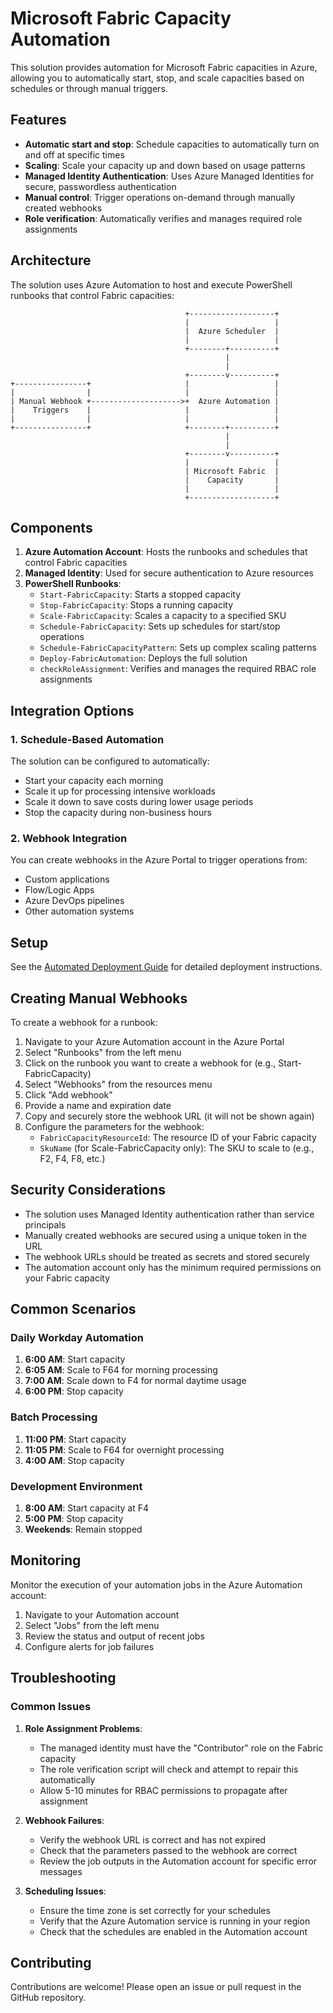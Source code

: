 # Microsoft Fabric Capacity Automation

This solution provides automation for Microsoft Fabric capacities in Azure, allowing you to automatically start, stop, and scale capacities based on schedules or through manual triggers.

## Features

- **Automatic start and stop**: Schedule capacities to automatically turn on and off at specific times
- **Scaling**: Scale your capacity up and down based on usage patterns
- **Managed Identity Authentication**: Uses Azure Managed Identities for secure, passwordless authentication
- **Manual control**: Trigger operations on-demand through manually created webhooks
- **Role verification**: Automatically verifies and manages required role assignments

## Architecture

The solution uses Azure Automation to host and execute PowerShell runbooks that control Fabric capacities:

```
                                       +-------------------+
                                       |                   |
                                       |  Azure Scheduler  |
                                       |                   |
                                       +--------+----------+
                                                |
                                                |
                                       +--------v----------+
+----------------+                     |                   |
|                |                     |                   |
| Manual Webhook +-------------------->+  Azure Automation |
|    Triggers    |                     |                   |
|                |                     |                   |
+----------------+                     +--------+----------+
                                                |
                                                |
                                       +--------v----------+
                                       |                   |
                                       | Microsoft Fabric  |
                                       |    Capacity       |
                                       |                   |
                                       +-------------------+
```

## Components

1. **Azure Automation Account**: Hosts the runbooks and schedules that control Fabric capacities
2. **Managed Identity**: Used for secure authentication to Azure resources
3. **PowerShell Runbooks**:
   - `Start-FabricCapacity`: Starts a stopped capacity
   - `Stop-FabricCapacity`: Stops a running capacity  
   - `Scale-FabricCapacity`: Scales a capacity to a specified SKU
   - `Schedule-FabricCapacity`: Sets up schedules for start/stop operations
   - `Schedule-FabricCapacityPattern`: Sets up complex scaling patterns
   - `Deploy-FabricAutomation`: Deploys the full solution
   - `checkRoleAssignment`: Verifies and manages the required RBAC role assignments

## Integration Options

### 1. Schedule-Based Automation

The solution can be configured to automatically:
- Start your capacity each morning
- Scale it up for processing intensive workloads
- Scale it down to save costs during lower usage periods  
- Stop the capacity during non-business hours

### 2. Webhook Integration

You can create webhooks in the Azure Portal to trigger operations from:
- Custom applications
- Flow/Logic Apps
- Azure DevOps pipelines
- Other automation systems

## Setup

See the [Automated Deployment Guide](Automated-Deployment-Guide.md) for detailed deployment instructions.

## Creating Manual Webhooks

To create a webhook for a runbook:

1. Navigate to your Azure Automation account in the Azure Portal
2. Select "Runbooks" from the left menu
3. Click on the runbook you want to create a webhook for (e.g., Start-FabricCapacity)
4. Select "Webhooks" from the resources menu
5. Click "Add webhook"
6. Provide a name and expiration date
7. Copy and securely store the webhook URL (it will not be shown again)
8. Configure the parameters for the webhook:
   - `FabricCapacityResourceId`: The resource ID of your Fabric capacity 
   - `SkuName` (for Scale-FabricCapacity only): The SKU to scale to (e.g., F2, F4, F8, etc.)

## Security Considerations

- The solution uses Managed Identity authentication rather than service principals
- Manually created webhooks are secured using a unique token in the URL
- The webhook URLs should be treated as secrets and stored securely
- The automation account only has the minimum required permissions on your Fabric capacity

## Common Scenarios

### Daily Workday Automation

1. **6:00 AM**: Start capacity
2. **6:05 AM**: Scale to F64 for morning processing
3. **7:00 AM**: Scale down to F4 for normal daytime usage
4. **6:00 PM**: Stop capacity

### Batch Processing

1. **11:00 PM**: Start capacity
2. **11:05 PM**: Scale to F64 for overnight processing
3. **4:00 AM**: Stop capacity

### Development Environment

1. **8:00 AM**: Start capacity at F4
2. **5:00 PM**: Stop capacity
3. **Weekends**: Remain stopped

## Monitoring

Monitor the execution of your automation jobs in the Azure Automation account:

1. Navigate to your Automation account
2. Select "Jobs" from the left menu
3. Review the status and output of recent jobs
4. Configure alerts for job failures

## Troubleshooting

### Common Issues

1. **Role Assignment Problems**:
   - The managed identity must have the "Contributor" role on the Fabric capacity
   - The role verification script will check and attempt to repair this automatically
   - Allow 5-10 minutes for RBAC permissions to propagate after assignment

2. **Webhook Failures**:
   - Verify the webhook URL is correct and has not expired
   - Check that the parameters passed to the webhook are correct
   - Review the job outputs in the Automation account for specific error messages

3. **Scheduling Issues**:
   - Ensure the time zone is set correctly for your schedules
   - Verify that the Azure Automation service is running in your region
   - Check that the schedules are enabled in the Automation account

## Contributing

Contributions are welcome! Please open an issue or pull request in the GitHub repository. 